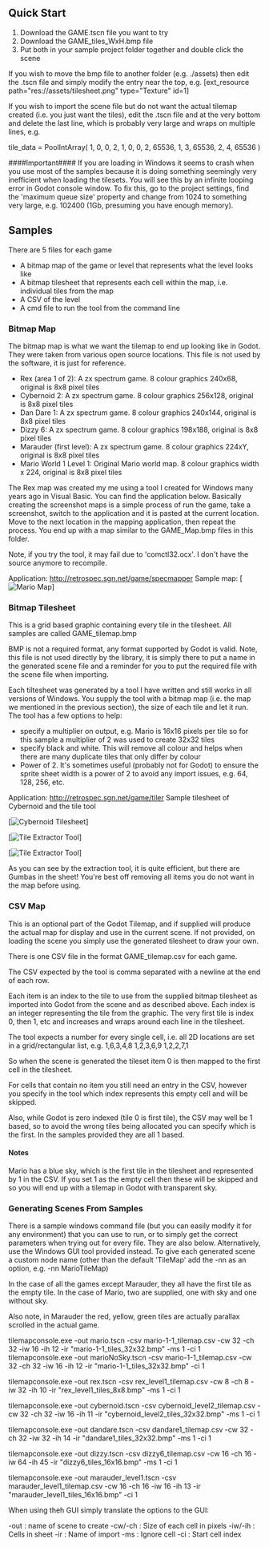 ## Quick Start
1. Download the GAME.tscn file you want to try
2. Download the GAME_tiles_WxH.bmp file
3. Put both in your sample project folder together and double click the scene

If you wish to move the bmp file to another folder (e.g. ./assets) then edit the .tscn file and simply modify the entry near the top, e.g.
[ext_resource path="res://assets/tilesheet.png" type="Texture" id=1]

If you wish to import the scene file but do not want the actual tilemap created (i.e. you just want the tiles), edit the .tscn file and at the very bottom and delete the last line, which is probably very large and wraps on multiple lines, e.g.

tile_data = PoolIntArray( 1, 0, 0, 2, 1, 0, 0, 2, 65536, 1, 3, 65536, 2, 4, 65536 )

####Important####
If you are loading in Windows it seems to crash when you use most of the samples because it is doing something seemingly very inefficient when loading the tilesets. You will see this by an infinite looping error in Godot console window. To fix this, go to the project settings, find the 'maximum queue size' property and change from 1024 to something very large, e.g. 102400 (1Gb, presuming you have enough memory).

## Samples

There are 5 files for each game
- A bitmap map of the game or level that represents what the level looks like
- A bitmap tilesheet that represents each cell within the map, i.e. individual tiles from the map
- A CSV of the level
- A cmd file to run the tool from the command line

### Bitmap Map
The bitmap map is what we want the tilemap to end up looking like in Godot. They were taken from various open source locations. This file is not used by the software, it is just for reference.

- Rex (area 1 of 2): A zx spectrum game. 8 colour graphics 240x68, original is 8x8 pixel tiles
- Cybernoid 2: A zx spectrum game. 8 colour graphics 256x128, original is 8x8 pixel tiles
- Dan Dare 1: A zx spectrum game. 8 colour graphics 240x144, original is 8x8 pixel tiles
- Dizzy 6: A zx spectrum game. 8 colour graphics 198x188, original is 8x8 pixel tiles
- Marauder (first level): A zx spectrum game. 8 colour graphics 224xY, original is 8x8 pixel tiles
- Mario World 1 Level 1: Original Mario world map. 8 colour graphics width x 224, original is 8x8 pixel tiles 

The Rex map was created my me using a tool I created for Windows many years ago in Visual Basic. You can find the application below. Basically creating the screenshot maps is a simple process of run the game, take a screenshot, switch to the application and it is pasted at the current location. Move to the next location in the mapping application, then repeat the process. You end up with a map similar to the GAME_Map.bmp files in this folder.

Note, if you try the tool, it may fail due to 'comctl32.ocx'. I don't have the source anymore to recompile.

Application: http://retrospec.sgn.net/game/specmapper
Sample map:
[![Mario Map](mario-1-1_map.bmp)]

### Bitmap Tilesheet
This is a grid based graphic containing every tile in the tilesheet. All samples are called GAME_tilemap.bmp

BMP is not a required format, any format supported by Godot is valid. Note, this file is not used directly by the library, it is simply there to put a name in the generated scene file and a reminder for you to put the required file with the scene file when importing.

Each tiltesheet was generated by a tool I have written and still works in all versions of Windows. You supply the tool with a bitmap map (i.e. the map we mentioned in the previous section), the size of each tile and let it run. The tool has a few options to help:
- specify a multiplier on output, e.g. Mario is 16x16 pixels per tile so for this sample a multiplier of 2 was used to create 32x32 tiles
- specify black and white. This will remove all colour and helps when there are many duplicate tiles that only differ by colour
- Power of 2. It's sometimes useful (probably not for Godot) to ensure the sprite sheet width is a power of 2 to avoid any import issues, e.g. 64, 128, 256, etc.

Application: http://retrospec.sgn.net/game/tiler
Sample tilesheet of Cybernoid and the tile tool

[![Cybernoid Tilesheet](cybernoid_level2_tiles_32x32.bmp)]

[![Tile Extractor Tool](tilesheet_tool1.png)]

[![Tile Extractor Tool](tilesheet_tool2.png)]

As you can see by the extraction tool, it is quite efficient, but there are Gumbas in the sheet! You're best off removing all items you do not want in the map before using.

### CSV Map
This is an optional part of the Godot Tilemap, and if supplied will produce the actual map for display and use in the current scene. If not provided, on loading the scene you simply use the generated tilesheet to draw your own.

There is one CSV file in the format GAME_tilemap.csv for each game.

The CSV expected by the tool is comma separated with a newline at the end of each row.

Each item is an index to the tile to use from the supplied bitmap tilesheet as imported into Godot from the scene and as described above. Each index is an integer representing the tile from the graphic. The very first tile is index 0, then 1, etc and increases and wraps around each line in the tilesheet.

The tool expects a number for every single cell, i.e. all 2D locations are set in a grid/rectangular list, e.g.
1,6,3,4,8
1,2,3,6,9
1,2,2,7,1

So when the scene is generated the tileset item 0 is then mapped to the first cell in the tilesheet.

For cells that contain no item you still need an entry in the CSV, however you specify in the tool which index represents this empty cell and will be skipped.

Also, while Godot is zero indexed (tile 0 is first tile), the CSV may well be 1 based, so to avoid the wrong tiles being allocated you can specify which is the first. In the samples provided they are all 1 based.

#### Notes
Mario has a blue sky, which is the first tile in the tilesheet and represented by 1 in the CSV. If you set 1 as the empty cell then these will be skipped and so you will end up with a tilemap in Godot with transparent sky. 

### Generating Scenes From Samples
There is a sample windows command file (but you can easily modify it for any environment) that you can use to run, or to simply get the correct parameters when trying out for every file. They are also below. Alternatively, use the Windows GUI tool provided instead. To give each generated scene a custom node name (other than the default 'TileMap' add the -nn as an option, e.g. -nn MarioTileMap)

In the case of all the games except Marauder, they all have the first tile as the empty tile. In the case of Mario, two are supplied, one with sky and one without sky.

Also note, in Marauder the red, yellow, green tiles are actually parallax scrolled in the actual game.

tilemapconsole.exe -out mario.tscn -csv mario-1-1_tilemap.csv -cw 32 -ch 32 -iw 16 -ih 12 -ir "mario-1-1_tiles_32x32.bmp"  -ms 1 -ci 1
tilemapconsole.exe -out marioNoSky.tscn -csv mario-1-1_tilemap.csv -cw 32 -ch 32 -iw 16 -ih 12 -ir "mario-1-1_tiles_32x32.bmp"  -ci 1

tilemapconsole.exe -out rex.tscn -csv rex_level1_tilemap.csv -cw 8 -ch 8 -iw 32 -ih 10 -ir "rex_level1_tiles_8x8.bmp"  -ms 1 -ci 1

tilemapconsole.exe -out cybernoid.tscn -csv cybernoid_level2_tilemap.csv -cw 32 -ch 32 -iw 16 -ih 11 -ir "cybernoid_level2_tiles_32x32.bmp"  -ms 1 -ci 1

tilemapconsole.exe -out dandare.tscn -csv dandare1_tilemap.csv -cw 32 -ch 32 -iw 32 -ih 14 -ir "dandare1_tiles_32x32.bmp"  -ms 1 -ci 1

tilemapconsole.exe -out dizzy.tscn -csv dizzy6_tilemap.csv -cw 16 -ch 16 -iw 64 -ih 45 -ir "dizzy6_tiles_16x16.bmp"  -ms 1 -ci 1

tilemapconsole.exe -out marauder_level1.tscn -csv marauder_level1_tilemap.csv -cw 16 -ch 16 -iw 16 -ih 13 -ir "marauder_level1_tiles_16x16.bmp"  -ci 1

When using theh GUI simply translate the options to the GUI:

-out    : name of scene to create
-cw/-ch : Size of each cell in pixels
-iw/-ih : Cells in sheet
-ir     : Name of import
-ms     : Ignore cell
-ci     : Start cell index
